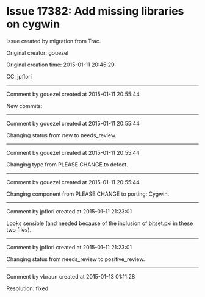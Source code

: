 # Issue 17382: Add missing libraries on cygwin

Issue created by migration from Trac.

Original creator: gouezel

Original creation time: 2015-01-11 20:45:29

CC:  jpflori




---

Comment by gouezel created at 2015-01-11 20:55:44

New commits:


---

Comment by gouezel created at 2015-01-11 20:55:44

Changing status from new to needs_review.


---

Comment by gouezel created at 2015-01-11 20:55:44

Changing type from PLEASE CHANGE to defect.


---

Comment by gouezel created at 2015-01-11 20:55:44

Changing component from PLEASE CHANGE to porting: Cygwin.


---

Comment by jpflori created at 2015-01-11 21:23:01

Looks sensible (and needed because of the inclusion of bitset.pxi in these two files).


---

Comment by jpflori created at 2015-01-11 21:23:01

Changing status from needs_review to positive_review.


---

Comment by vbraun created at 2015-01-13 01:11:28

Resolution: fixed
